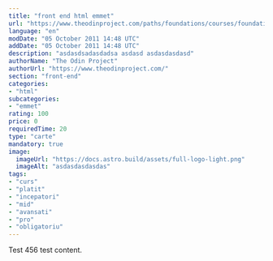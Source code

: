 ```yaml
---
title: "front end html emmet"
url: "https://www.theodinproject.com/paths/foundations/courses/foundations/lessons/how-does-the-web-work"
language: "en"
modDate: "05 October 2011 14:48 UTC"
addDate: "05 October 2011 14:48 UTC"
description: "asdasdsadasdadsa asdasd asdasdasdasd"
authorName: "The Odin Project"
authorUrl: "https://www.theodinproject.com/"
section: "front-end"
categories:
- "html"
subcategories:
- "emmet"
rating: 100
price: 0
requiredTime: 20
type: "carte"
mandatory: true
image:
  imageUrl: "https://docs.astro.build/assets/full-logo-light.png"
  imageAlt: "asdasdasdasdas"
tags:
- "curs"
- "platit"
- "incepatori"
- "mid"
- "avansati"
- "pro"
- "obligatoriu"
---
```


Test 456 test content.

